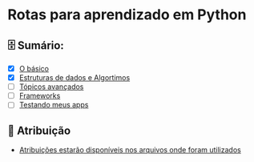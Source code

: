 # Rotas para aprendizado em Python

## 🗄️ Sumário:

- [x] [O básico](/Aprendendo_Programacao/Python/basico/)
- [x] [Estruturas de dados e Algortimos](/Aprendendo_Programacao/Python/estruturas_dados_algoritmos/)
- [ ] [Tópicos avançados](/Aprendendo_Programacao/Python/topicos_avancados/)
- [ ] [Frameworks](/Aprendendo_Programacao/Python/frameworks/)
- [ ] [Testando meus apps](/Aprendendo_Programacao/Python/testando_meus_apps/)

## 📝 Atribuição

* [Atribuições estarão disponíveis nos arquivos onde foram utilizados](#)
